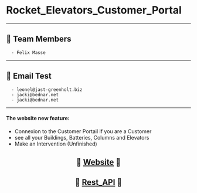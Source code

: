 # Rocket_Elevators_Customer_Portal

---

## :busts_in_silhouette: Team Members
  ```
    - Felix Masse
  ```
---

## :busts_in_silhouette: Email Test
  ```
    - leonel@jast-greenholt.biz
    - jacki@bednar.net
    - jacki@bednar.net
  ```
---

#### The website new feature:
  - Connexion to the Customer Portail if you are a Customer 
  - see all your Buildings, Batteries, Columns and Elevators
  - Make an Intervention (Unfinished)  


## <div align="center"> :rocket: [Website](http://felix-masse-customer-portal.herokuapp.com/) :rocket:
## <div align="center"> :rocket: [Rest_API](https://github.com/Felix-Masse/Rocket_Elevator_REST) :rocket:
